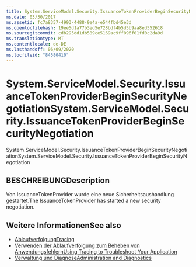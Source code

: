 ```yaml
---
title: System.ServiceModel.Security.IssuanceTokenProviderBeginSecurityNegotiation
ms.date: 03/30/2017
ms.assetid: fc7a8357-4993-4488-9e4a-e544fbd45e3d
ms.openlocfilehash: 19ee5d1a77b3ed5e728bdf4b5d5b9aa8ed552618
ms.sourcegitcommit: cdb295dd1db589ce5169ac9ff096f01fd0c2da9d
ms.translationtype: MT
ms.contentlocale: de-DE
ms.lasthandoff: 06/09/2020
ms.locfileid: "84580410"
---
```

# <a name="systemservicemodelsecurityissuancetokenproviderbeginsecuritynegotiation"></a><span data-ttu-id="1fae0-102">System.ServiceModel.Security.IssuanceTokenProviderBeginSecurityNegotiation</span><span class="sxs-lookup"><span data-stu-id="1fae0-102">System.ServiceModel.Security.IssuanceTokenProviderBeginSecurityNegotiation</span></span>
<span data-ttu-id="1fae0-103">System.ServiceModel.Security.IssuanceTokenProviderBeginSecurityNegotiation</span><span class="sxs-lookup"><span data-stu-id="1fae0-103">System.ServiceModel.Security.IssuanceTokenProviderBeginSecurityNegotiation</span></span>  
  
## <a name="description"></a><span data-ttu-id="1fae0-104">BESCHREIBUNG</span><span class="sxs-lookup"><span data-stu-id="1fae0-104">Description</span></span>  
 <span data-ttu-id="1fae0-105">Von IssuanceTokenProvider wurde eine neue Sicherheitsaushandlung gestartet.</span><span class="sxs-lookup"><span data-stu-id="1fae0-105">The IssuanceTokenProvider has started a new security negotiation.</span></span>  
  
## <a name="see-also"></a><span data-ttu-id="1fae0-106">Weitere Informationen</span><span class="sxs-lookup"><span data-stu-id="1fae0-106">See also</span></span>

- [<span data-ttu-id="1fae0-107">Ablaufverfolgung</span><span class="sxs-lookup"><span data-stu-id="1fae0-107">Tracing</span></span>](index.md)
- [<span data-ttu-id="1fae0-108">Verwenden der Ablaufverfolgung zum Beheben von Anwendungsfehlern</span><span class="sxs-lookup"><span data-stu-id="1fae0-108">Using Tracing to Troubleshoot Your Application</span></span>](using-tracing-to-troubleshoot-your-application.md)
- [<span data-ttu-id="1fae0-109">Verwaltung und Diagnose</span><span class="sxs-lookup"><span data-stu-id="1fae0-109">Administration and Diagnostics</span></span>](../index.md)
